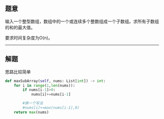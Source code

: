 ## 题意

输入一个整型数组，数组中的一个或连续多个整数组成一个子数组。求所有子数组的和的最大值。

要求时间复杂度为O(n)。

---
## 解题

思路比较简单

```python
def maxSubArray(self, nums: List[int]) -> int:
	for i in range(1,len(nums)):
		if nums[i-1]>0:
			nums[i]+=nums[i-1]

		#换一个写法
		#nums[i]+=max(nums[i-1],0)
	return max(nums)
```